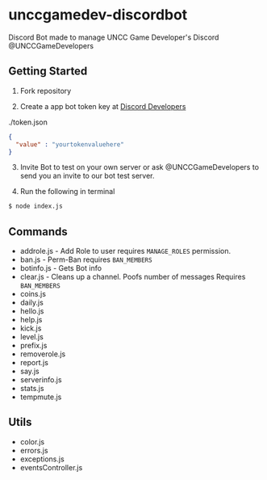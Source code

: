 # unccgamedev-discordbot
Discord Bot made to manage UNCC Game Developer's Discord @UNCCGameDevelopers

## Getting Started

1. Fork repository

2. Create a app bot token key at [Discord Developers](https://discordapp.com/developers/applications/me)

./token.json
```json
{
  "value" : "yourtokenvaluehere"
}
```
3. Invite Bot to test on your own server or ask @UNCCGameDevelopers to send you an invite to our bot test server.

4. Run the following in terminal

```bash
$ node index.js
```

## Commands
- addrole.js - Add Role to user requires `MANAGE_ROLES` permission.                                                                                                                                                                                         
- ban.js - Perm-Ban requires `BAN_MEMBERS`                                                                                                                                                                                                
- botinfo.js - Gets Bot info                                                                                                                                                                                            
- clear.js - Cleans up a channel. Poofs number of messages Requires `BAN_MEMBERS`                                                                                                                                                                                                
- coins.js                                                                                                                                                                                             
- daily.js                                                                                                                                                                                             
- hello.js                                                                                                                                                                                             
- help.js                                                                                                                                                                                          
- kick.js                                                                                                                                                                                        
- level.js                                                                                                                                                                                          
- prefix.js                                                                                                                                                                                            
- removerole.js                                                                                                                                                                                       
- report.js                                                                                                                                                                                           
- say.js                                                                                                                                                                                              
- serverinfo.js                                                                                                                                                                                       
- stats.js                                                                                                                                                                                        
- tempmute.js

## Utils
- color.js
- errors.js
- exceptions.js
- eventsController.js
